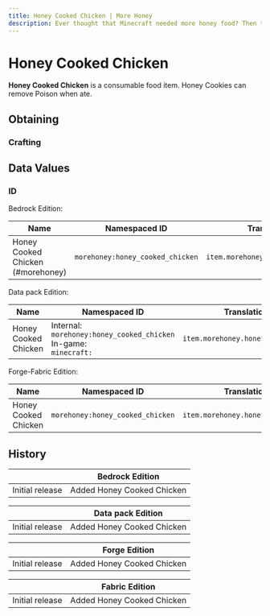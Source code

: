```yaml
---
title: Honey Cooked Chicken | More Honey
description: Ever thought that Minecraft needed more honey food? Then this is your mod! This mod adds more than 5+ honey foods. Use it to replenish those health and hunger points and have some good buffs.
---
```


# Honey Cooked Chicken

**Honey Cooked Chicken** is a consumable food item. Honey Cookies can remove Poison when ate.

## Obtaining

### Crafting

<ShapedRecipe
a1="honey_bottle" b1="" c1=""
a2="cooked_chicken" b2="" c2=""
a3="" b3="" c3=""
output="morehoney:honey_cooked_chicken"/>

## Data Values

### ID

Bedrock Edition:

| Name                             | Namespaced ID                   | Translation Key                      |
| -------------------------------- | ------------------------------- | ------------------------------------ |
| Honey Cooked Chicken (#morehoney) | `morehoney:honey_cooked_chicken` | `item.morehoney:honey_cooked_chicken` |

Data pack Edition:

| Name                 | Namespaced ID                                                            | Translation Key                      |
| -------------------- | ------------------------------------------------------------------------ | ------------------------------------ |
| Honey Cooked Chicken | Internal:<br>`morehoney:honey_cooked_chicken`<br>In-game:<br>`minecraft:` | `item.morehoney.honey_cooked_chicken` |

Forge-Fabric Edition:

| Name                 | Namespaced ID                   | Translation Key                      |
| -------------------- | ------------------------------- | ------------------------------------ |
| Honey Cooked Chicken | `morehoney:honey_cooked_chicken` | `item.morehoney.honey_cooked_chicken` |

## History

|                 | Bedrock Edition            |
| --------------- | -------------------------- |
| Initial release | Added Honey Cooked Chicken |

|                 | Data pack Edition          |
| --------------- | -------------------------- |
| Initial release | Added Honey Cooked Chicken |

|                 | Forge Edition              |
| --------------- | -------------------------- |
| Initial release | Added Honey Cooked Chicken |

|                 | Fabric Edition             |
| --------------- | -------------------------- |
| Initial release | Added Honey Cooked Chicken |
